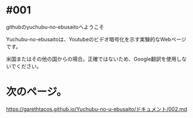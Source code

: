 # #001
githubのyuchubu-no-ebusaitoへようこそ

Yuchubu-no-ebusaitoは、Youtubeのビデオ暗号化を示す実験的なWebページです。

米国またはその他の国からの場合。正確ではないため、Google翻訳を使用しないでください。

# 次のページ。
https://garethtacos.github.io/Yuchubu-no-u-ebusaito/ドキュメント/002.md

